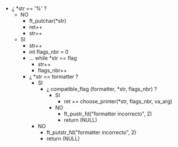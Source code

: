 - ¿ *str == '%' ?
	- NO
		- ft_putchar(*str)
		- ret++
		- str++
	- SI
		- str++
		- int flags_nbr = 0
		- ... while *str == flag
			- str++
			- flags_nbr++
		- ¿ *str == formatter ?
			- SI
				- ¿ compatible_flag (formatter, *str, flags_nbr) ?
					- SI
						- ret += choose_printer(*str, flags_nbr, va_arg)
					- NO
						- ft_pustr_fd("formatter incorrecto", 2)
						- return (NULL)
			- NO
				- ft_putstr_fd("formatter incorrecto", 2)
				- return (NULL)